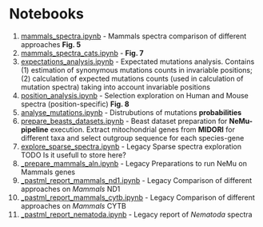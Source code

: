 # Notebooks

1. [mammals_spectra.ipynb](./mammals_spectra.ipynb) - Mammals spectra comparison of different approaches **Fig. 5**
1. [mammals_spectra_cats.ipynb](./mammals_spectra_cats.ipynb) - **Fig. 7**
2. [expectations_analysis.ipynb](./expectations_analysis.ipynb) - Expectated mutations analysis. Contains (1) estimation of synonymous mutations counts in invariable positions; (2) calculation of expected mutations counts (used in calculation of mutation spectra) taking into account invariable positions
4. [position_analysis.ipynb](./position_analysis.ipynb) - Selection exploration on Human and Mouse spectra (position-specific) **Fig. 8**
3. [analyse_mutations.ipynb](./analyse_mutations.ipynb) - Distrubutions of mutations **probabilities**
5. [prepare_beasts_datasets.ipynb](./prepare_beasts_datasets.ipynb) - Beast dataset preparation for **NeMu-pipeline** execution. Extract mitochondrial genes from **MIDORI** for different taxa and select outgroup sequence for each species-gene
6. [explore_sparse_spectra.ipynb](./explore_sparse_spectra.ipynb) - Legacy Sparse spectra exploration TODO Is it usefull to store here?
7. [_prepare_mammals_aln.ipynb](./prepare_mammals_aln.ipynb) - Legacy Preparations to run NeMu on Mammals genes 
8. [_pastml_report_mammals_nd1.ipynb](./pastml_report_mammals_nd1.ipynb) - Legacy Comparison of different approaches on *Mammals* ND1
9. [_pastml_report_mammals_cytb.ipynb](./pastml_report_mammals_cytb.ipynb) - Legacy Comparison of different approaches on *Mammals* CYTB
10. [_pastml_report_nematoda.ipynb](./_pastml_report_nematoda.ipynb) - Legacy report of *Nematoda* spectra
